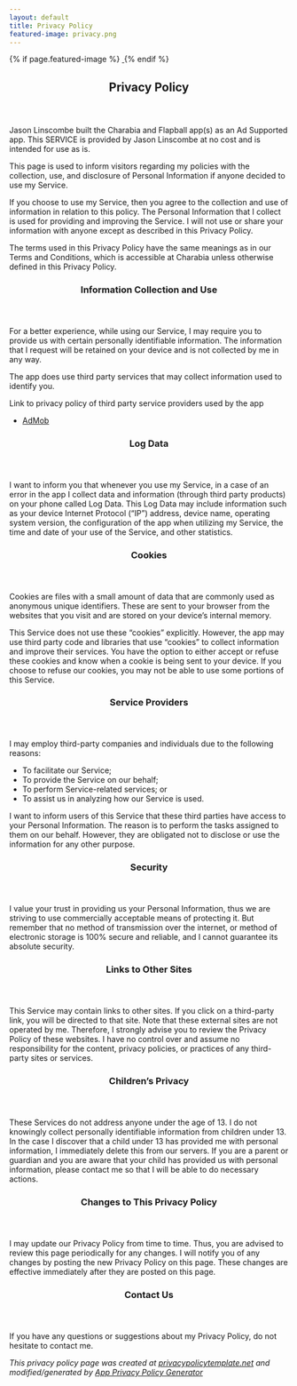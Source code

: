 ```yaml
---
layout: default
title: Privacy Policy
featured-image: privacy.png
---
```

<article class="box post">
{% if page.featured-image %}
	<a href="#" class="image featured">
		<img src="/assets/images/featured/{{ page.featured-image }}" alt="">
	</a>
{% endif %}
	<header>
		<h2>Privacy Policy</h2>
		<p></p>
	</header>
	<p>Jason Linscombe built the Charabia and Flapball app(s) as an Ad Supported app. This SERVICE is provided by Jason Linscombe at no cost and is intended for use as is.</p>
	<p>This page is used to inform visitors regarding my policies with the collection, use, and disclosure of Personal Information if anyone decided to use my Service.</p>
	<p>If you choose to use my Service, then you agree to the collection and use of information in relation to this policy. The Personal Information that I collect is used for providing and improving the Service. I will not use or share your information with anyone except as described in this Privacy Policy.</p>
	<p>The terms used in this Privacy Policy have the same meanings as in our Terms and Conditions, which is accessible at Charabia unless otherwise defined in this Privacy Policy.</p>
	<section>
		<header>
			<h3>Information Collection and Use</h3>
		</header>
		<p>For a better experience, while using our Service, I may require you to provide us with certain personally identifiable information. The information that I request will be retained on your device and is not collected by me in any way.</p>
		<p>The app does use third party services that may collect information used to identify you.</p>
		<p>Link to privacy policy of third party service providers used by the app</p>
		<ul>
			<li><a href="https://support.google.com/admob/answer/6128543?hl=en" target="_blank">AdMob</a></li>
		</ul>
	</section>
	<section>
		<header>
			<h3>Log Data</h3>
		</header>
		<p>I want to inform you that whenever you use my Service, in a case of an error in the app I collect data and information (through third party products) on your phone called Log Data. This Log Data may include information such as your device Internet Protocol (“IP”) address, device name, operating system version, the configuration of the app when utilizing my Service, the time and date of your use of the Service, and other statistics.</p>
	</section>
	<section>
		<header>
			<h3>Cookies</h3>
		</header>
		<p>Cookies are files with a small amount of data that are commonly used as anonymous unique identifiers. These are sent to your browser from the websites that you visit and are stored on your device’s internal memory.</p>
		<p>This Service does not use these “cookies” explicitly. However, the app may use third party code and libraries that use “cookies” to collect information and improve their services. You have the option to either accept or refuse these cookies and know when a cookie is being sent to your device. If you choose to refuse our cookies, you may not be able to use some portions of this Service.</p>
	</section>								
	<section>
		<header>
			<h3>Service Providers</h3>
		</header>
		<p>I may employ third-party companies and individuals due to the following reasons:</p>
		<ul>
			<li>To facilitate our Service;</li>
			<li>To provide the Service on our behalf;</li>
			<li>To perform Service-related services; or</li>
			<li>To assist us in analyzing how our Service is used.</li>
		</ul>
		<p>I want to inform users of this Service that these third parties have access to your Personal Information. The reason is to perform the tasks assigned to them on our behalf. However, they are obligated not to disclose or use the information for any other purpose.</p>
	</section>
	<section>
		<header>
			<h3>Security</h3>
		</header>
		<p>I value your trust in providing us your Personal Information, thus we are striving to use commercially acceptable means of protecting it. But remember that no method of transmission over the internet, or method of electronic storage is 100% secure and reliable, and I cannot guarantee its absolute security.</p>
	</section>
	<section>
		<header>
			<h3>Links to Other Sites</h3>
		</header>
		<p>This Service may contain links to other sites. If you click on a third-party link, you will be directed to that site. Note that these external sites are not operated by me. Therefore, I strongly advise you to review the Privacy Policy of these websites. I have no control over and assume no responsibility for the content, privacy policies, or practices of any third-party sites or services.</p>
	</section>
	<section>
		<header>
			<h3>Children’s Privacy</h3>
		</header>
		<p>These Services do not address anyone under the age of 13. I do not knowingly collect personally identifiable information from children under 13. In the case I discover that a child under 13 has provided me with personal information, I immediately delete this from our servers. If you are a parent or guardian and you are aware that your child has provided us with personal information, please contact me so that I will be able to do necessary actions.</p>
	</section>
	<section>
		<header>
			<h3>Changes to This Privacy Policy</h3>
		</header>
		<p>I may update our Privacy Policy from time to time. Thus, you are advised to review this page periodically for any changes. I will notify you of any changes by posting the new Privacy Policy on this page. These changes are effective immediately after they are posted on this page.</p>
	</section>
	<section>
		<header>
			<h3>Contact Us</h3>
		</header>
		<p>If you have any questions or suggestions about my Privacy Policy, do not hesitate to contact me.</p>
	</section>
	<section>
		<p><i>This privacy policy page was created at <a href="https://www.privacypolicytemplate.net" target="_blank">privacypolicytemplate.net</a> and modified/generated by <a href="https://app-privacy-policy-generator.firebaseapp.com" target="_blank">App Privacy Policy Generator</a></i></p>
	</section>
</article>

